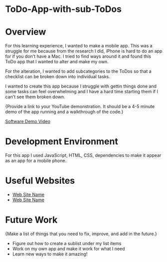 # ToDo-App-with-sub-ToDos

# Overview

For this learning experience, I wanted to make a mobile app. This was a struggle for me because from the research I did, iPhone is hard to do an app for if you don't have a Mac. I tried to find ways around it and found this ToDo app that I wanted to alter and make my own. 

For the alteration, I wanted to add subcategories to the ToDos so that a checklist can be broken down into individual tasks.

I wanted to create this app because I struggle with gettin things done and some tasks can feel overwhelming and I have a hard time starting them if I can't see them broken down.

{Provide a link to your YouTube demonstration.  It should be a 4-5 minute demo of the app running and a walkthrough of the code.}

[Software Demo Video](http://youtube.link.goes.here)

# Development Environment

For this app I used JavaScript, HTML, CSS, dependencies to make it appear as an app for a mobile phone.

# Useful Websites

* [Web Site Name](http://url.link.goes.here)
* [Web Site Name](http://url.link.goes.here)

# Future Work

{Make a list of things that you need to fix, improve, and add in the future.}
* Figure out how to create a sublist under my list items
* Work on my own app and make it work for what I need
* Learn new ways to make it amazing!